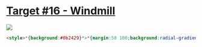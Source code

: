 # [Target #16 - Windmill](https://cssbattle.dev/play/16)

![](https://cssbattle.dev/targets/16.png)

```HTML
<style>*{background:#0b2429}*>*{margin:50 100;background:radial-gradient(1q,#0b2429 25px,0,#f3ac3c 74q,0,#0b2429 95q,0,#998235);border-radius:50% 0 50% 0;transform:rotate(45deg
```